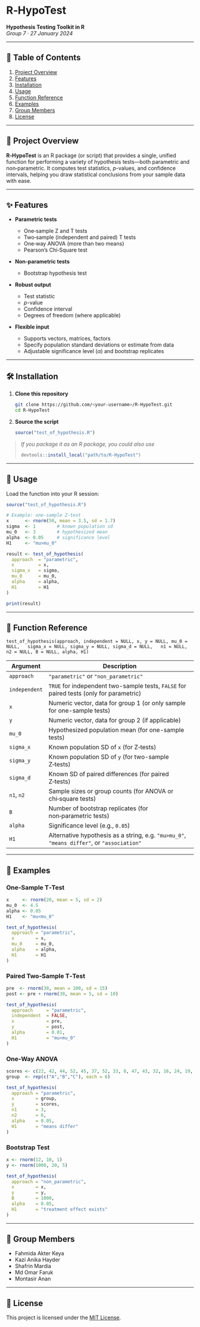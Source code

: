 # R‑HypoTest

**Hypothesis Testing Toolkit in R**  
*Group 7 · 27 January 2024*

---

## 📖 Table of Contents

1. [Project Overview](#project-overview)  
2. [Features](#features)  
3. [Installation](#installation)  
4. [Usage](#usage)  
5. [Function Reference](#function-reference)  
6. [Examples](#examples)  
7. [Group Members](#group-members)  
8. [License](#license)  

---

## 🚀 Project Overview

**R‑HypoTest** is an R package (or script) that provides a single, unified function for performing a variety of hypothesis tests—both parametric and non‑parametric. It computes test statistics, _p_-values, and confidence intervals, helping you draw statistical conclusions from your sample data with ease.

---

## ✨ Features

- **Parametric tests**  
  - One‑sample Z and T tests  
  - Two‑sample (independent and paired) T tests  
  - One‑way ANOVA (more than two means)  
  - Pearson’s Chi‑Square test  

- **Non‑parametric tests**  
  - Bootstrap hypothesis test  

- **Robust output**  
  - Test statistic  
  - _p_-value  
  - Confidence interval  
  - Degrees of freedom (where applicable)  

- **Flexible input**  
  - Supports vectors, matrices, factors  
  - Specify population standard deviations or estimate from data  
  - Adjustable significance level (_α_) and bootstrap replicates  

---

## 🛠 Installation

1. **Clone this repository**  
   ```bash
   git clone https://github.com/<your‑username>/R‑HypoTest.git
   cd R‑HypoTest
   ```

2. **Source the script**  
   ```r
   source("test_of_hypothesis.R")
   ```

> _If you package it as an R package, you could also use_  
> ```r
> devtools::install_local("path/to/R-HypoTest")
> ```

---

## 🎯 Usage

Load the function into your R session:

```r
source("test_of_hypothesis.R")

# Example: one‑sample Z‑test
x      <- rnorm(50, mean = 3.5, sd = 1.7)
sigma  <- 1        # known population sd
mu_0   <- 3        # hypothesized mean
alpha  <- 0.05     # significance level
H1     <- "mu>mu_0"

result <- test_of_hypothesis(
  approach  = "parametric",
  x         = x,
  sigma_x   = sigma,
  mu_0      = mu_0,
  alpha     = alpha,
  H1        = H1
)

print(result)
```

---

## 📑 Function Reference

`test_of_hypothesis(approach, independent = NULL, x, y = NULL, mu_0 = NULL,  
                   sigma_x = NULL, sigma_y = NULL, sigma_d = NULL,  
                   n1 = NULL, n2 = NULL, B = NULL, alpha, H1)`

| Argument     | Description                                                                                   |
|--------------|-----------------------------------------------------------------------------------------------|
| `approach`   | `"parametric"` or `"non_parametric"`                                                          |
| `independent`| `TRUE` for independent two-sample tests, `FALSE` for paired tests (only for parametric)     |
| `x`          | Numeric vector, data for group 1 (or only sample for one-sample tests)                       |
| `y`          | Numeric vector, data for group 2 (if applicable)                                             |
| `mu_0`       | Hypothesized population mean (for one-sample tests)                                          |
| `sigma_x`    | Known population SD of `x` (for Z‑tests)                                                      |
| `sigma_y`    | Known population SD of `y` (for two-sample Z‑tests)                                          |
| `sigma_d`    | Known SD of paired differences (for paired Z‑tests)                                          |
| `n1`, `n2`   | Sample sizes or group counts (for ANOVA or chi‑square tests)                                 |
| `B`          | Number of bootstrap replicates (for non‑parametric tests)                                    |
| `alpha`      | Significance level (e.g., `0.05`)                                                             |
| `H1`         | Alternative hypothesis as a string, e.g. `"mu>mu_0"`, `"means differ"`, or `"association"`   |

---

## 🧪 Examples

### One‑Sample T‑Test

```r
x     <- rnorm(20, mean = 5, sd = 2)
mu_0  <- 4.5
alpha <- 0.05
H1    <- "mu<mu_0"

test_of_hypothesis(
  approach = "parametric",
  x        = x,
  mu_0     = mu_0,
  alpha    = alpha,
  H1       = H1
)
```

### Paired Two‑Sample T‑Test

```r
pre  <- rnorm(30, mean = 100, sd = 15)
post <- pre + rnorm(30, mean = 5, sd = 10)

test_of_hypothesis(
  approach     = "parametric",
  independent  = FALSE,
  x            = pre,
  y            = post,
  alpha        = 0.01,
  H1           = "mu>mu_0"
)
```

### One‑Way ANOVA

```r
scores <- c(22, 42, 44, 52, 45, 37, 52, 33, 8, 47, 43, 32, 16, 24, 19, 18, 34, 39)
group  <- rep(c("A","B","C"), each = 6)

test_of_hypothesis(
  approach = "parametric",
  x        = group,
  y        = scores,
  n1       = 3,
  n2       = 6,
  alpha    = 0.05,
  H1       = "means differ"
)
```

### Bootstrap Test

```r
x <- rnorm(12, 10, 1)
y <- rnorm(1000, 20, 5)

test_of_hypothesis(
  approach = "non_parametric",
  x        = x,
  y        = y,
  B        = 1000,
  alpha    = 0.05,
  H1       = "treatment effect exists"
)
```

---

## 👥 Group Members

- Fahmida Akter Keya  
- Kazi Anika Hayder  
- Shafrin Mardia  
- Md Omar Faruk  
- Montasir Anan  

---

## 📄 License

This project is licensed under the [MIT License](LICENSE).

